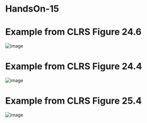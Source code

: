 # HandsOn-15

# Example from CLRS Figure 24.6

![image](https://github.com/user-attachments/assets/74255196-28fb-4641-8d88-c7d4546904dc)


# Example from CLRS Figure 24.4

![image](https://github.com/user-attachments/assets/e1440087-38fa-41f7-b196-bcbb77a04ca4)


# Example from CLRS Figure 25.4


![image](https://github.com/user-attachments/assets/50fbd5b1-a509-4af5-9e59-1af7b55cb34e)
